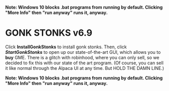 
**Note: Windows 10 blocks .bat programs from running by default. Clicking "More Info" then "run anyway" runs it, anyway.** 
# GONK STONKS v6.9
Click **InstallGonkStonks** to install gonk stonks. Then, click **_StartGonkStonks_** to open up our state-of-the-art GUI, which allows you to **buy** GME. There is a glitch with robinhood, where you can only sell, so we decided to fix this with our state of the art program. (Of course, you can sell it like normal through the Alpaca UI at any time. But HOLD THE DAMN LINE.) 

**Note: Windows 10 blocks .bat programs from running by default. Clicking "More Info" then "run anyway" runs it, anyway.** 
